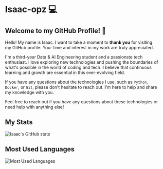 # Isaac-opz 💻

## Welcome to my GitHub Profile! 🚀

Hello! My name is Isaac. I want to take a moment to **thank you** for visiting my GitHub profile. Your time and interest in my work are truly appreciated.

I'm a third-year Data & AI Engineering student and a passionate tech enthusiast. I love exploring new technologies and pushing the boundaries of what's possible in the world of coding and tech. I believe that continuous learning and growth are essential in this ever-evolving field.

If you have any questions about the technologies I use, such as `Python`, `Docker`, or `Git`, please don't hesitate to reach out. I'm here to help and share my knowledge with you.

<!--- ## Technologies I Use

- Python 🐍: I love the versatility and power of Python for a wide range of projects.
- Docker 🐳: Containerization is a game-changer for deploying and managing applications.
- Git 🌳: Version control is essential for collaborative development and keeping track of changes.--->

Feel free to reach out if you have any questions about these technologies or need help with anything else!

## My Stats

![Isaac's GitHub stats](https://github-readme-stats.vercel.app/api?username=Isaac-opz&show_icons=true&theme=github_dark&title_color=1DB954&icon_color=1DB954&border_radius=9&border_color=1DB954&show_icons=true&count_private=true&text_bold=true)

## Most Used Languages

![Most Used Languages](https://github-readme-stats.vercel.app/api/top-langs/?username=isaac-opz&theme=github_dark&title_color=1DB954&border_radius=9&border_color=1DB954&hide=Jupyter%20Notebook&layout=compact)

<!--- You can find me on [LinkedIn](https://www.linkedin.com/in/isaac-opz) and [Twitter](https://twitter.com/isaac_opz). Let's connect and collaborate on exciting projects! --->

<!--- ![machine](https://i.ibb.co/LJYwTvh/Screenshot-from-2023-10-10-23-28-55.png) --->

[comment]:![guayahack](https://img.shields.io/badge/member-guayahack-fedcba?style=plastic&logo=gitlab&labelColor=%23132854)](https://guayahack.co)

[comment]:<!radical theme, merko theme, dark theme, transparent theme>

[comment]:[![spotify-github-profile](https://spotify-github-profile.vercel.app/api/view?uid=tvfqxpegx1orec5b7zerctd36&cover_image=true&theme=default&show_offline=false&background_color=121212&interchange=true&bar_color=53b14f&bar_color_cover=false)](https://spotify-github-profile.vercel.app/api/view?uid=tvfqxpegx1orec5b7zerctd36&redirect=true)

<!---
Blackii3/Blackii3 is a ✨ special ✨ repository because its `README.md` (this file) appears on your GitHub profile.
You can click the Preview link to take a look at your changes.
--->
